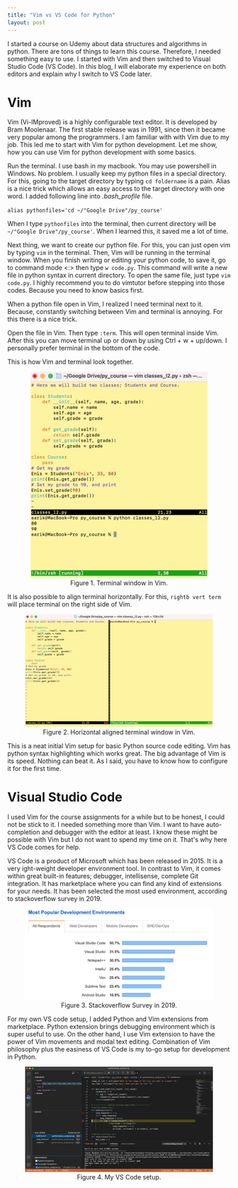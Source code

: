 ```yaml
---
title: "Vim vs VS Code for Python"
layout: post
---
```


I started a course on Udemy about data structures and algorithms in python. There are tons of things to learn this course. Therefore, I needed something easy to use. I started with Vim and then switched to Visual Studio Code (VS Code). In this blog, I will elaborate my experience on both editors and explain why I switch to VS Code later.

# Vim
Vim (Vi-IMproved) is a highly configurable text editor. It is developed by Bram Moolenaar. The first stable release was in 1991, since then it became very popular among the programmers. I am familiar with with Vim due to my job. This led me to start with Vim for python development. Let me show, how you can use Vim for python development with some basics.

Run the terminal. I use bash in my macbook. You may use powershell in Windows. No problem. I usually keep my python files in a special directory. For this, going to the target directory by typing `cd foldername` is a pain. Alias is a nice trick which allows an easy access to the target directory with one word. I added following line into *.bash_profile* file.

`alias pythonfiles='cd ~/"Google Drive"/py_course'`

When I type `pythonfiles` into the terminal, then current directory will be `~/"Google Drive"/py_course'`. When I learned this, it saved me a lot of time. 

Next thing, we want to create our python file. For this, you can just open vim by typing `vim` in the terminal. Then, Vim will be running in the terminal window. When you finish writing or editing your python code, to save it, go to command mode <:> then type `w code.py`. This command will write a new file in python syntax in current directory. To open the same file, just type `vim code.py`. I highly recommend you to do vimtutor before stepping into those codes. Because you need to know basics first. 

When a python file open in Vim, I realized I need terminal next to it. Because, constantly switching between Vim and terminal is annoying. For this there is a nice trick. 

Open the file in Vim. Then type `:term`. This will open terminal inside Vim. After this you can move terminal up or down by using Ctrl + w + up/down. I personally prefer terminal in the bottom of the code. 

This is how Vim and terminal look together.
<center>
    <figure>
    <img src="/assets/images/vim_term.png" alt="terminal inside vim" width=400 />
    <figcaption>Figure 1. Terminal window in Vim.</figcaption>
    </figure></center>

It is also possible to align terminal horizontally. For this, `rightb vert term` will place terminal on the right side of Vim. 

<center>
    <figure>
    <img src="/assets/images/vim_term_h.png" alt="terminal inside vim" width=600 />
    <figcaption>Figure 2. Horizontal aligned terminal window in Vim.</figcaption>
    </figure>
</center>

This is a neat initial Vim setup for basic Python source code editing. Vim has python syntax highlighting which works great. The big advantage of Vim is its speed. Nothing can beat it. As I said, you have to know how to configure it for the first time. 

# Visual Studio Code

I used Vim for the course assignments for a while but to be honest, I could not be stick to it. I needed something more than Vim. I want to have auto-completion and debugger with the editor at least. I know these might be possible with Vim but I do not want to spend my time on it. That's why here VS Code comes for help. 

VS Code is a product of Microsoft which has been released in 2015. It is a very ight-weight developer environment tool. In contrast to Vim, it comes within great built-in features; debugger, intellisense, complete Git integration. It has marketplace where you can find any kind of extensions for your needs. It has been selected the most used environment, according to stackoverflow survey in 2019.  

<center>
    <figure>
    <img src="/assets/images/so_survey_2019.png" alt="stackoverflow surver" width=600/>
    <figcaption>Figure 3. Stackoverflow Survey in 2019.</figcaption>
    </figure>
</center>

For my own VS code setup, I added Python and Vim extensions from marketplace. Python extension brings debugging environment which is super useful to use. On the other hand, I use Vim extension to have the power of Vim movements and modal text editing. Combination of Vim philosophy plus the easiness of VS Code is my to-go setup for development in Python.

<center>
    <figure>
    <img src="/assets/images/vscode_setup.png" alt="VS Code setup" />
    <figcaption>Figure 4. My VS Code setup.</figcaption>
    </figure>
</center>
